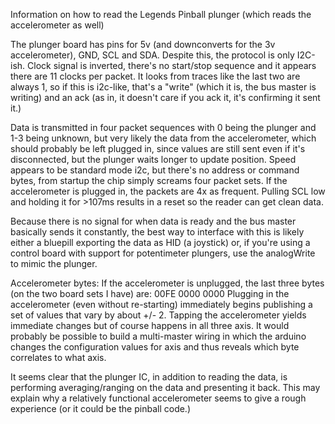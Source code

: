 Information on how to read the Legends Pinball plunger (which reads the accelerometer as well)

The plunger board has pins for 5v (and downconverts for the 3v accelerometer), GND, SCL and SDA.
Despite this, the protocol is only I2C-ish. Clock signal is inverted, there's no start/stop sequence
and it appears there are 11 clocks per packet. It looks from traces like the last two are always 1, so
if this is i2c-like, that's a "write" (which it is, the bus master is writing) and an ack (as in, it doesn't care if you ack it, it's confirming it sent it.)

Data is transmitted in four packet sequences with 0 being the plunger and 1-3 being unknown, but very
likely the data from the accelerometer, which should probably be left plugged in, since values are still sent even if it's disconnected, but the plunger waits longer to update position.
Speed appears to be standard mode i2c, but there's no address or command bytes, from startup
the chip simply screams four packet sets. If the accelerometer is plugged in, the packets are 4x as
frequent. Pulling SCL low and holding it for >107ms results in a reset so the reader can get clean 
data.

Because there is no signal for when data is ready and the bus master basically sends it constantly, the best way to interface with this is likely either a bluepill exporting the data as HID (a joystick) or, if you're using a control board with support for potentimeter plungers, use the analogWrite to mimic the plunger.

Accelerometer bytes:
If the accelerometer is unplugged, the last three bytes (on the two board sets I have) are:
00FE 0000 0000
Plugging in the accelerometer (even without re-starting) immediately begins publishing a set of values that vary by about +/- 2. Tapping the accelerometer yields immediate changes but of course happens in all three axis. It would probably be possible to build a multi-master wiring in which the arduino changes the configuration values for axis and thus reveals which byte correlates to what axis. 

It seems clear that the plunger IC, in addition to reading the data, is performing averaging/ranging on the data and presenting it back. This may explain why a relatively functional accelerometer seems to give a rough experience (or it could be the pinball code.)